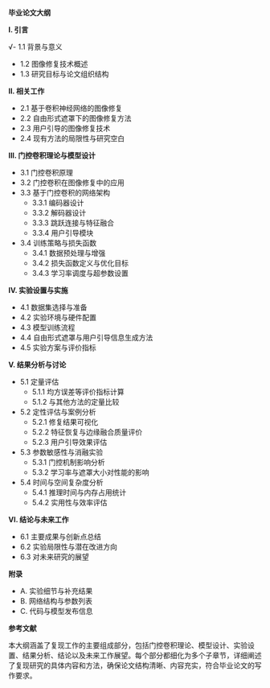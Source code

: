 **毕业论文大纲**

**I. 引言**

√- 1.1 背景与意义
- 1.2 图像修复技术概述
- 1.3 研究目标与论文组织结构

**II. 相关工作**

- 2.1 基于卷积神经网络的图像修复
- 2.2 自由形式遮罩下的图像修复方法
- 2.3 用户引导的图像修复技术
- 2.4 现有方法的局限性与研究空白

**III. 门控卷积理论与模型设计**

- 3.1 门控卷积原理
- 3.2 门控卷积在图像修复中的应用
- 3.3 基于门控卷积的网络架构
    - 3.3.1 编码器设计
    - 3.3.2 解码器设计
    - 3.3.3 跳跃连接与特征融合
    - 3.3.4 用户引导模块
- 3.4 训练策略与损失函数
    - 3.4.1 数据预处理与增强
    - 3.4.2 损失函数定义与优化目标
    - 3.4.3 学习率调度与超参数设置

**IV. 实验设置与实施**

- 4.1 数据集选择与准备
- 4.2 实验环境与硬件配置
- 4.3 模型训练流程
- 4.4 自由形式遮罩与用户引导信息生成方法
- 4.5 实验方案与评价指标

**V. 结果分析与讨论**

- 5.1 定量评估
    - 5.1.1 均方误差等评价指标计算
    - 5.1.2 与其他方法的定量比较
- 5.2 定性评估与案例分析
    - 5.2.1 修复结果可视化
    - 5.2.2 特征恢复与边缘融合质量评价
    - 5.2.3 用户引导效果评估
- 5.3 参数敏感性与消融实验
    - 5.3.1 门控机制影响分析
    - 5.3.2 学习率与遮罩大小对性能的影响
- 5.4 时间与空间复杂度分析
    - 5.4.1 推理时间与内存占用统计
    - 5.4.2 实用性与效率评估

**VI. 结论与未来工作**

- 6.1 主要成果与创新点总结
- 6.2 实验局限性与潜在改进方向
- 6.3 对未来研究的展望

**附录**

- A. 实验细节与补充结果
- B. 网络结构与参数列表
- C. 代码与模型发布信息

**参考文献**

本大纲涵盖了复现工作的主要组成部分，包括门控卷积理论、模型设计、实验设置、结果分析、结论以及未来工作展望。每个部分都细化为多个子章节，详细阐述了复现研究的具体内容和方法，确保论文结构清晰、内容充实，符合毕业论文的写作要求。